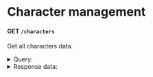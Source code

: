 # Character management

#### GET `/characters`

Get all characters data.

<details>
<summary>Query:</summary>

- `filters` (string|multi) - `AbilityComponent`,`CameraBoom`,`FollowCamera`,`VoiceLineData`,`InteractionMontages`,`InteractionFailMontage`,`FirstPersonCamera`,`Passenger`,`Net_GroupPassenger`,`BaseTurnRate`,`BaseLookUpRate`,`Net_Customization`,`Net_ResidentKey`,`MapIconName`,`LC_InteractionTarget`,`Net_Cargo`,`Net_HoldingItem`,`Net_SeatPositionType`,`Net_Seat`,`Net_Pose`,`Net_PoseFlags`,`Net_CharacterFlags`,`Net_Buff2`,`GameplayTagContainer`,`Net_MTPlayerState`,`Net_LookRotation`,`Net_bSprint`
- `limit` (integer) - Limit the amount of results returned
- `depth` (integer|default `2`) - Recursive search depth limit

</details>

<details>
<summary>Response data:</summary>

```json
{
  "data": [
    {
      "Net_bSprint": false,
      "InteractionMontages": {
        "54": {}
      },
      "LC_InteractionTarget": {
        "Interactables": {},
        "ItemTargetComponents": {},
        "ItemTargetActors": {}
      },
      "Net_CharacterFlags": 0,
      "GameplayTagContainer": {
        "GameplayTags": {},
        "ParentTags": {}
      },
      "BaseTurnRate": 45,
      "Net_PoseFlags": 0,
      "Net_Customization": {
        "BodyKey": "None",
        "CostumeBodyKey": "None",
        "CostumeItemKey": "None"
      },
      "MapIconName": "",
      "Net_HoldingItem": {
        "QuickSlotIndex": -1,
        "ItemKey": "None"
      },
      "Net_LookRotation": {
        "Yaw": 0,
        "Pitch": 0,
        "Roll": 0
      },
      "Net_Pose": 0,
      "Net_Buff2": {
        "Net_Buffs": {},
        "BuffDataList": {}
      },
      "Net_SeatPositionType": 0,
      "BaseLookUpRate": 45,
      "Net_ResidentKey": "None"
    }
  ]
}
```

</details>

